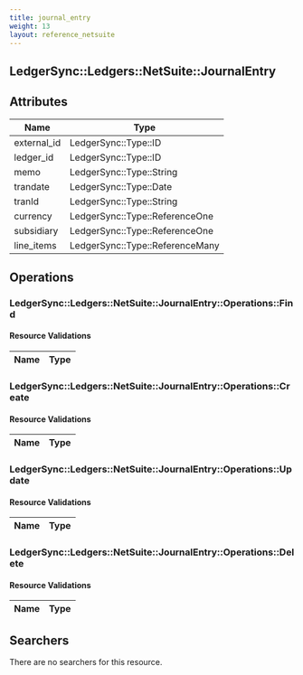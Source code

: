 ```yaml
---
title: journal_entry
weight: 13
layout: reference_netsuite
---
```


## LedgerSync::Ledgers::NetSuite::JournalEntry

## Attributes

| Name | Type |
| ---- | ---- |
| external_id | LedgerSync::Type::ID |
| ledger_id | LedgerSync::Type::ID |
| memo | LedgerSync::Type::String |
| trandate | LedgerSync::Type::Date |
| tranId | LedgerSync::Type::String |
| currency | LedgerSync::Type::ReferenceOne |
| subsidiary | LedgerSync::Type::ReferenceOne |
| line_items | LedgerSync::Type::ReferenceMany |


## Operations

### LedgerSync::Ledgers::NetSuite::JournalEntry::Operations::Find

#### Resource Validations

| Name | Type |
| ---- | ---- |
### LedgerSync::Ledgers::NetSuite::JournalEntry::Operations::Create

#### Resource Validations

| Name | Type |
| ---- | ---- |
### LedgerSync::Ledgers::NetSuite::JournalEntry::Operations::Update

#### Resource Validations

| Name | Type |
| ---- | ---- |
### LedgerSync::Ledgers::NetSuite::JournalEntry::Operations::Delete

#### Resource Validations

| Name | Type |
| ---- | ---- |

## Searchers

There are no searchers for this resource.

